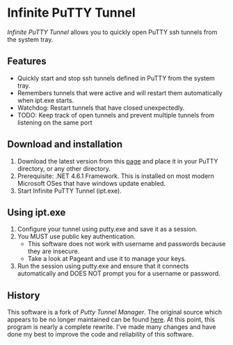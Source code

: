 # Infinite PuTTY Tunnel
*Infinite PuTTY Tunnel* allows you to quickly open PuTTY ssh tunnels from the system tray.

## Features

* Quickly start and stop ssh tunnels defined in PuTTY from the system tray.
* Remembers tunnels that were active and will restart them automatically when ipt.exe starts.
* Watchdog: Restart tunnels that have closed unexpectedly.
* TODO: Keep track of open tunnels and prevent multiple tunnels from listening on the same port

## Download and installation

1. Download the latest version from this [page](https://github.com/gdietsche/infinite-tunnel-manager/releases) and place it in your PuTTY directory, or any other directory.
2. Prerequisite: .NET 4.6.1 Framework. This is installed on most modern Microsoft OSes that have windows update enabled.
3. Start Infinite PuTTY Tunnel (ipt.exe).

## Using ipt.exe
1. Configure your tunnel using putty.exe and save it as a session.
3. You MUST use public key authentication.
    * This software does not work with username and passwords because they are insecure.
    * Take a look at Pageant and use it to manage your keys.
2. Run the session using putty.exe and ensure that it connects automatically and DOES NOT prompt you for a username or password. 

## History
This software is a fork of *Putty Tunnel Manager*. The original source which appears to be no longer maintained can be found [here](https://github.com/joeribekker/putty-tunnel-manager).
At this point, this program is nearly a complete rewrite. I've made many changes and have done my best to improve the code and reliability of this software.

